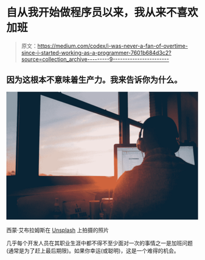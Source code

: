 # 自从我开始做程序员以来，我从来不喜欢加班

> 原文：<https://medium.com/codex/i-was-never-a-fan-of-overtime-since-i-started-working-as-a-programmer-7601b684d3c2?source=collection_archive---------9----------------------->

## 因为这根本不意味着生产力。我来告诉你为什么。

![](img/22222ee04e8f9cfe411f5cf2444a7507.png)

西蒙·艾布拉姆斯在 [Unsplash](https://unsplash.com?utm_source=medium&utm_medium=referral) 上拍摄的照片

几乎每个开发人员在其职业生涯中都不得不至少面对一次的事情之一是加班问题(通常是为了赶上最后期限)。如果你幸运(或聪明)，这是一个难得的机会。
